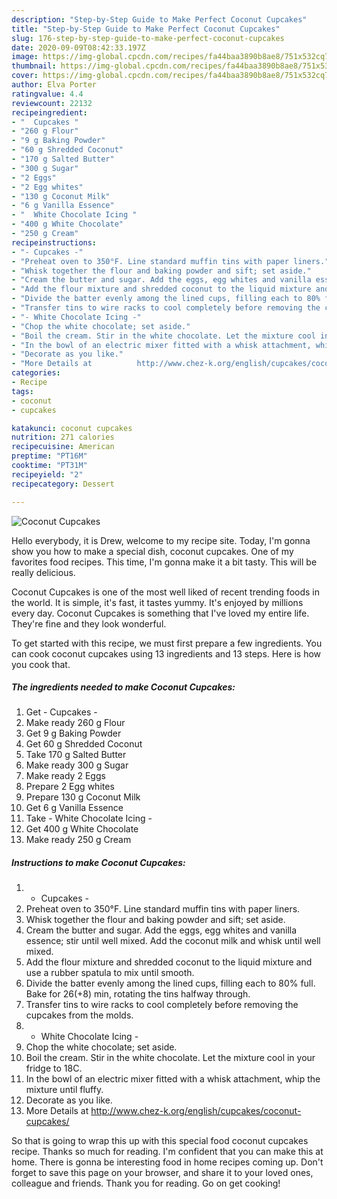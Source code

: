 ```yaml
---
description: "Step-by-Step Guide to Make Perfect Coconut Cupcakes"
title: "Step-by-Step Guide to Make Perfect Coconut Cupcakes"
slug: 176-step-by-step-guide-to-make-perfect-coconut-cupcakes
date: 2020-09-09T08:42:33.197Z
image: https://img-global.cpcdn.com/recipes/fa44baa3890b8ae8/751x532cq70/coconut-cupcakes-recipe-main-photo.jpg
thumbnail: https://img-global.cpcdn.com/recipes/fa44baa3890b8ae8/751x532cq70/coconut-cupcakes-recipe-main-photo.jpg
cover: https://img-global.cpcdn.com/recipes/fa44baa3890b8ae8/751x532cq70/coconut-cupcakes-recipe-main-photo.jpg
author: Elva Porter
ratingvalue: 4.4
reviewcount: 22132
recipeingredient:
- "  Cupcakes "
- "260 g Flour"
- "9 g Baking Powder"
- "60 g Shredded Coconut"
- "170 g Salted Butter"
- "300 g Sugar"
- "2 Eggs"
- "2 Egg whites"
- "130 g Coconut Milk"
- "6 g Vanilla Essence"
- "  White Chocolate Icing "
- "400 g White Chocolate"
- "250 g Cream"
recipeinstructions:
- "- Cupcakes -"
- "Preheat oven to 350°F. Line standard muffin tins with paper liners."
- "Whisk together the flour and baking powder and sift; set aside."
- "Cream the butter and sugar. Add the eggs, egg whites and vanilla essence; stir until well mixed. Add the coconut milk and whisk until well mixed."
- "Add the flour mixture and shredded coconut to the liquid mixture and use a rubber spatula to mix until smooth."
- "Divide the batter evenly among the lined cups, filling each to 80% full. Bake for 26(+8) min, rotating the tins halfway through."
- "Transfer tins to wire racks to cool completely before removing the cupcakes from the molds."
- "- White Chocolate Icing -"
- "Chop the white chocolate; set aside."
- "Boil the cream. Stir in the white chocolate. Let the mixture cool in your fridge to 18C."
- "In the bowl of an electric mixer fitted with a whisk attachment, whip the mixture until fluffy."
- "Decorate as you like."
- "More Details at          http://www.chez-k.org/english/cupcakes/coconut-cupcakes/"
categories:
- Recipe
tags:
- coconut
- cupcakes

katakunci: coconut cupcakes 
nutrition: 271 calories
recipecuisine: American
preptime: "PT16M"
cooktime: "PT31M"
recipeyield: "2"
recipecategory: Dessert

---
```



![Coconut Cupcakes](https://img-global.cpcdn.com/recipes/fa44baa3890b8ae8/751x532cq70/coconut-cupcakes-recipe-main-photo.jpg)

Hello everybody, it is Drew, welcome to my recipe site. Today, I'm gonna show you how to make a special dish, coconut cupcakes. One of my favorites food recipes. This time, I'm gonna make it a bit tasty. This will be really delicious.



Coconut Cupcakes is one of the most well liked of recent trending foods in the world. It is simple, it's fast, it tastes yummy. It's enjoyed by millions every day. Coconut Cupcakes is something that I've loved my entire life. They're fine and they look wonderful.


To get started with this recipe, we must first prepare a few ingredients. You can cook coconut cupcakes using 13 ingredients and 13 steps. Here is how you cook that.

<!--inarticleads1-->

##### The ingredients needed to make Coconut Cupcakes:

1. Get  - Cupcakes -
1. Make ready 260 g Flour
1. Get 9 g Baking Powder
1. Get 60 g Shredded Coconut
1. Take 170 g Salted Butter
1. Make ready 300 g Sugar
1. Make ready 2 Eggs
1. Prepare 2 Egg whites
1. Prepare 130 g Coconut Milk
1. Get 6 g Vanilla Essence
1. Take  - White Chocolate Icing -
1. Get 400 g White Chocolate
1. Make ready 250 g Cream




<!--inarticleads2-->

##### Instructions to make Coconut Cupcakes:

1. - Cupcakes -
1. Preheat oven to 350°F. Line standard muffin tins with paper liners.
1. Whisk together the flour and baking powder and sift; set aside.
1. Cream the butter and sugar. Add the eggs, egg whites and vanilla essence; stir until well mixed. Add the coconut milk and whisk until well mixed.
1. Add the flour mixture and shredded coconut to the liquid mixture and use a rubber spatula to mix until smooth.
1. Divide the batter evenly among the lined cups, filling each to 80% full. Bake for 26(+8) min, rotating the tins halfway through.
1. Transfer tins to wire racks to cool completely before removing the cupcakes from the molds.
1. - White Chocolate Icing -
1. Chop the white chocolate; set aside.
1. Boil the cream. Stir in the white chocolate. Let the mixture cool in your fridge to 18C.
1. In the bowl of an electric mixer fitted with a whisk attachment, whip the mixture until fluffy.
1. Decorate as you like.
1. More Details at          http://www.chez-k.org/english/cupcakes/coconut-cupcakes/




So that is going to wrap this up with this special food coconut cupcakes recipe. Thanks so much for reading. I'm confident that you can make this at home. There is gonna be interesting food in home recipes coming up. Don't forget to save this page on your browser, and share it to your loved ones, colleague and friends. Thank you for reading. Go on get cooking!
